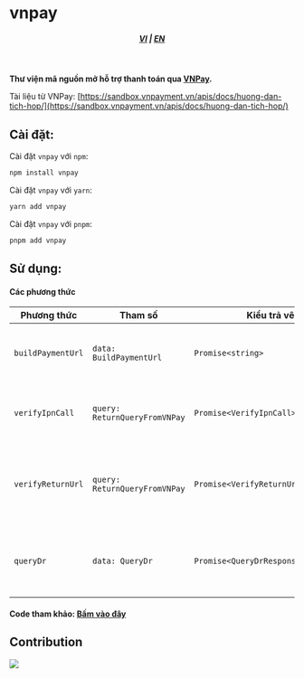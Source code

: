 # vnpay

<div style="text-align: center;">
    <h5>
        <a href="./README.md">VI</a>
        |
        <a href="./README_en-US.md">EN</a>
    </h5>
</div>
<br/>

<strong>Thư viện mã nguồn mở hỗ trợ thanh toán qua [VNPay](https://vnpay.vn).</strong>

Tài liệu từ VNPay: [https://sandbox.vnpayment.vn/apis/docs/huong-dan-tich-hop/](https://sandbox.vnpayment.vn/apis/docs/huong-dan-tich-hop/)

## Cài đặt:

Cài đặt `vnpay` với `npm`:

```bash
npm install vnpay
```

Cài đặt `vnpay` với `yarn`:

```bash
yarn add vnpay
```

Cài đặt `vnpay` với `pnpm`:

```bash
pnpm add vnpay
```

## Sử dụng:

#### Các phương thức

<table>
    <thead>
        <tr>
            <th>Phương thức</th>
            <th>Tham số</th>
            <th>Kiểu trả vê</th>
            <th>Mô Tả</th>
        </tr>
    </thead>
    <tbody>
        <tr>
            <td><code>buildPaymentUrl</code></td>
            <td><code>data: BuildPaymentUrl</code></td>
            <td><code>Promise&lt;string&gt;</code></td>
            <td>Tạo đường dẫn thanh toán</td>
        </tr>
        <tr>
            <td><code>verifyIpnCall</code></td>
            <td><code>query: ReturnQueryFromVNPay</code></td>
            <td><code>Promise&lt;VerifyIpnCall&gt;</code></td>
            <td>Xác thực lời gọi <a href="https://en.wikipedia.org/wiki/Instant_payment_notification">ipn</a> từ VNPay</td>
        </tr>
        <tr>
            <td><code>verifyReturnUrl</code></td>
            <td><code>query: ReturnQueryFromVNPay</code></td>
            <td><code>Promise&lt;VerifyReturnUrl&gt;</code></td>
            <td>Xác thực kết quả trả về từ VNPay</td>
        </tr>
        <tr>
            <td><code>queryDr</code></td>
            <td><code>data: QueryDr</code></td>
            <td><code>Promise&lt;QueryDrResponseFromVNPay&gt;</code></td>
            <td>Truy vấn kết quả giao dịch</td>
        </tr>
    </tbody>
</table>

#### Code tham khảo: [Bấm vào đây](https://github.com/lehuygiang28/vnpay/blob/main/example/express.ts)

## Contribution

<a href="https://github.com/lehuygiang28/regex-vietnamese/graphs/contributors">
  <img src="https://contrib.rocks/image?repo=lehuygiang28/vnpay" />
</a>
